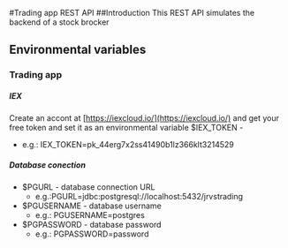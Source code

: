#Trading app REST API
##Introduction
This REST API simulates the backend of a stock brocker 


## Environmental variables 
### Trading app
##### IEX 
Create an accont at [https://iexcloud.io/](https://iexcloud.io/) and get your free token and set it as an environmental variable
$IEX_TOKEN  - 
 - e.g.: IEX_TOKEN=pk_44erg7x2ss41490b1lz366klt3214529
##### Database conection
 - $PGURL - database connection URL
    - e.g.:PGURL=jdbc:postgresql://localhost:5432/jrvstrading 
  -  $PGUSERNAME - database username
     - e.g.: PGUSERNAME=postgres
   - $PGPASSWORD  - database password
     - e.g.: PGPASSWORD=password

<!--stackedit_data:
eyJoaXN0b3J5IjpbNDgwNzYzNTUwLC0xMjYzMDU3MjYxLC0yMT
Q1OTA0NzM2LDI5MTQ0OTU4NCwyMDQwMjk3NjIyXX0=
-->
